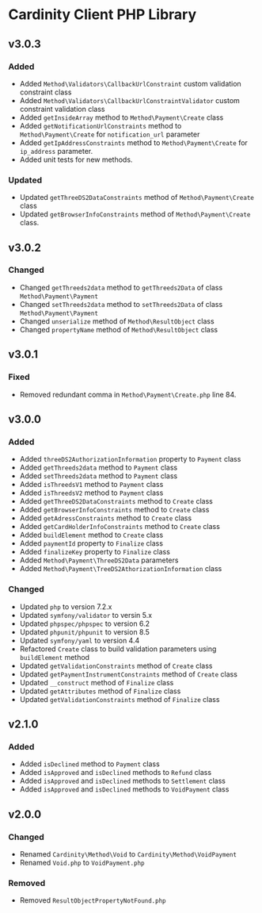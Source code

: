 # Cardinity Client PHP Library

## v3.0.3

### Added
- Added `Method\Validators\CallbackUrlConstraint` custom validation constraint class
- Added `Method\Validators\CallbackUrlConstraintValidator` custom constraint validation class
- Added `getInsideArray` method to `Method\Payment\Create` class
- Added `getNotificationUrlConstraints` method to `Method\Payment\Create` for `notification_url` parameter
- Added `getIpAddressConstraints` method to `Method\Payment\Create` for `ip_address` parameter.
- Added unit tests for new methods.

### Updated
- Updated `getThreeDS2DataConstraints` method of `Method\Payment\Create` class
- Updated `getBrowserInfoConstraints` method of `Method\Payment\Create` class.

## v3.0.2

### Changed

- Changed `getThreeds2data` method to `getThreeds2Data` of class `Method\Payment\Payment`
- Changed `setThreeds2data` method to `setThreeds2Data` of class `Method\Payment\Payment`
- Changed `unserialize` method of `Method\ResultObject` class
- Changed `propertyName` method of `Method\ResultObject` class


## v3.0.1

### Fixed

- Removed redundant comma in `Method\Payment\Create.php` line 84.

## v3.0.0

### Added
- Added `threeDS2AuthorizationInformation` property to `Payment` class
- Added `getThreeds2data` method to `Payment` class
- Added `setThreeds2data` method to `Payment` class
- Added `isThreedsV1` method to `Payment` class
- Added `isThreedsV2` method to `Payment` class
- Added `getThreeDS2DataConstraints` method to `Create` class
- Added `getBrowserInfoConstraints` method to `Create` class
- Added `getAdressConstraints` method to `Create` class
- Added `getCardHolderInfoConstraints` method to `Create` class
- Added `buildElement` method to `Create` class
- Added `paymentId` property to `Finalize` class
- Added `finalizeKey` property to `Finalize` class
- Added `Method\Payment\ThreeDS2Data` parameters
- Added `Method\Payment\TreeDS2AthorizationInformation` class

### Changed
- Updated `php` to version 7.2.x
- Updated `symfony/validator` to versin 5.x
- Updated `phpspec/phpspec` to version 6.2
- Updated `phpunit/phpunit` to version 8.5
- Updated `symfony/yaml` to version 4.4
- Refactored `Create` class to build validation parameters using `buildElement` method
- Updated `getValidationConstraints` method of `Create` class
- Updated `getPaymentInstrumentConstraints` method of `Create` class
- Updated `__construct` method of `Finalize` class
- Updated `getAttributes` method of `Finalize` class
- Updated `getValidationConstraints` method of `Finalize` class

## v2.1.0

### Added
- Added `isDeclined` method to `Payment` class
- Added `isApproved` and `isDeclined` methods to `Refund` class
- Added `isApproved` and `isDeclined` methods to `Settlement` class
- Added `isApproved` and `isDeclined` methods to `VoidPayment` class

## v2.0.0

### Changed
- Renamed `Cardinity\Method\Void` to `Cardinity\Method\VoidPayment`
- Renamed `Void.php` to `VoidPayment.php`

### Removed
- Removed `ResultObjectPropertyNotFound.php`
